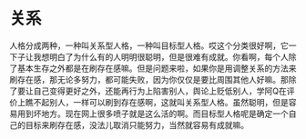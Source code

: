 # 关系

人格分成两种，一种叫关系型人格，一种叫目标型人格。哎这个分类很好啊，它一下子让我想明白了为什么有的人明明很聪明，但是很难有成就。你看啊，每个人除了基本生存之外都是在刷存在感嘛。但是问题来啦，如果你是用调整关系的方法来刷存在感，那无论多努力，都可能失败，因为你仅仅是要比周围其他人好嘛。那除了要让自己变得更好之外，还能再行为上陷害别人，舆论上贬低别人，学阿Q在评价上瞧不起别人，一样可以刷到存在感啊，这就叫关系型人格。虽然聪明，但是容易用到坏地方。现在网上很多喷子就是这么活的啊。而目标型人格呢是确定一个自己的目标来刷存在感，没法儿取消只能努力，当然就容易有成就嘛。